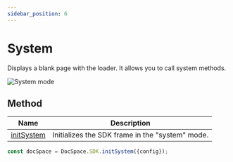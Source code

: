 ```yaml
---
sidebar_position: 6
---
```


# System

Displays a blank page with the loader. It allows you to call system methods.

![System mode](/assets/images/docspace/system-mode.png)

## Method

| Name                                            | Description                                     |
| ----------------------------------------------- | ----------------------------------------------- |
| [initSystem](../methods.md#initsystem) | Initializes the SDK frame in the "system" mode. |

``` ts
const docSpace = DocSpace.SDK.initSystem({config});
```
